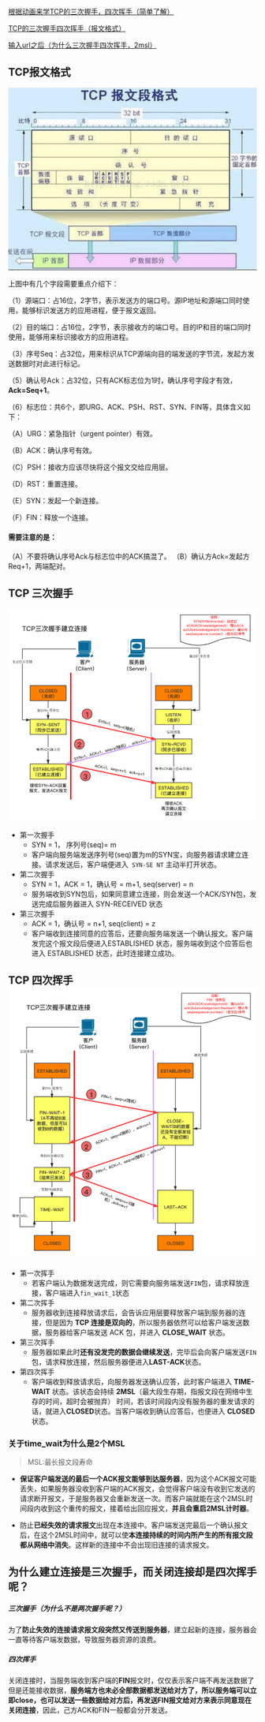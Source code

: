 [根据动画来学TCP的三次握手，四次挥手（简单了解）](<https://juejin.im/post/5b29d2c4e51d4558b80b1d8c#heading-0>)

[TCP的三次握手四次挥手（报文格式）](<https://juejin.im/post/5a0444d45188255ea95b66bc>)

[输入url之后（为什么三次握手四次挥手，2msl）](<https://juejin.im/post/5cc573c85188252e741ccbb6>)

## TCP报文格式

![156658d59583ec0274d5e1f9a23ac2e9](images/5C293AF2AE6E0734F59F0EA1EA30A0D8.jpg)

上图中有几个字段需要重点介绍下：

（1）源端口：占16位，2字节，表示发送方的端口号。源IP地址和源端口同时使用，能够标识发送方的应用进程，便于报文返回。

（2）目的端口：占16位，2字节，表示接收方的端口号。目的IP和目的端口同时使用，能够用来标识接收方的应用进程。

（3）序号Seq：占32位，用来标识从TCP源端向目的端发送的字节流，发起方发送数据时对此进行标记。

（5）确认号Ack：占32位，只有ACK标志位为1时，确认序号字段才有效，**Ack=Seq+1**。

（6）标志位：共6个，即URG、ACK、PSH、RST、SYN、FIN等，具体含义如下：

（A）URG：紧急指针（urgent pointer）有效。

（B）ACK：确认序号有效。

（C）PSH：接收方应该尽快将这个报文交给应用层。

（D）RST：重置连接。

（E）SYN：发起一个新连接。

（F）FIN：释放一个连接。

#### 需要注意的是：

（A）不要将确认序号Ack与标志位中的ACK搞混了。
（B）确认方Ack=发起方Req+1，两端配对。

## TCP 三次握手

![tcp_ip三次握手](images/tcp_ip三次握手.png)

- 第一次握手
  - SYN = 1， 序列号(seq)= m
  - 客户端向服务端发送序列号(seq)置为m的SYN宝，向服务器请求建立连接。请求发送后，客户端便进入` SYN-SE NT` 主动半打开状态。
- 第二次握手
  - SYN = 1，ACK = 1，确认号 = m+1, seq(server) = n
  - 服务端收到SYN包后，如果同意建立连接，则会发送一个ACK/SYN包，发送完成后服务器进入 SYN-RECEIVED 状态
- 第三次握手 
  - ACK = 1，确认号 = n+1, seq(client) = z
  - 客户端收到连接同意的应答后，还要向服务端发送一个确认报文。客户端发完这个报文段后便进入ESTABLISHED 状态，服务端收到这个应答后也进入 ESTABLISHED 状态，此时连接建立成功。

## TCP 四次挥手![tcp_ip四次挥手](images/tcp_ip四次挥手.png)



- 第一次挥手
  - 若客户端认为数据发送完成，则它需要向服务端发送`FIN`包，请求释放连接，客户端进入`fin_wait_1`状态
- 第二次挥手
  - 服务器收到连接释放请求后，会告诉应用层要释放客户端到服务器的连接，但是因为 **TCP 连接是双向的**，所以服务器依然可以给客户端发送数据，服务器给客户端发送 ACK 包，并进入 **CLOSE_WAIT** 状态。
- 第三次挥手
  - 服务器如果此时**还有没发完的数据会继续发送**，完毕后会向客户端发送`FIN`包，请求释放连接，然后服务器便进入**LAST-ACK**状态。
- 第四次挥手
  - 客户端收到释放请求后，向服务器发送确认应答，此时客户端进入 **TIME-WAIT** 状态。该状态会持续 **2MSL**（最大段生存期，指报文段在网络中生存的时间，超时会被抛弃） 时间，若该时间段内没有服务器的重发请求的话，就进入**CLOSED**状态。当客户端收到确认应答后，也便进入 **CLOSED** 状态。

### 关于time_wait为什么是2个MSL

> MSL:最长报文段寿命

- **保证客户端发送的最后一个ACK报文能够到达服务器**，因为这个ACK报文可能丢失，如果服务器没收到客户端的ACK报文，会觉得客户端没有收到它发送的请求断开报文，于是服务器又会重新发送一次。而客户端就能在这个2MSL时间段内收到这个重传的报文，接着给出回应报文，**并且会重启2MSL计时器**。

- 防止**已经失效的请求报文**出现在本连接中。客户端发送完最后一个确认报文后，在这个2MSL时间中，就可以使**本连接持续的时间内所产生的所有报文段都从网络中消失**。这样新的连接中不会出现旧连接的请求报文。

## 为什么建立连接是三次握手，而关闭连接却是四次挥手呢？
##### 三次握手（为什么不是两次握手呢？）

为了**防止失效的连接请求报文段突然又传送到服务器**，建立起新的连接，服务器会一直等待客户端发数据，导致服务器资源的浪费。

##### 四次挥手

关闭连接时，当服务端收到客户端的**FIN**报文时，仅仅表示客户端不再发送数据了但是还能接收数据，**服务端方也未必全部数据都发送给对方了，所以服务端可以立即close，也可以发送一些数据给对方后，再发送FIN报文给对方来表示同意现在关闭连接**，因此，己方ACK和FIN一般都会分开发送。

